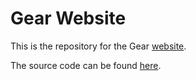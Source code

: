 # Gear Website

This is the repository for the Gear [website](http://gear-lang.github.io/).

The source code can be found [here](https://github.com/gear-lang/website).
